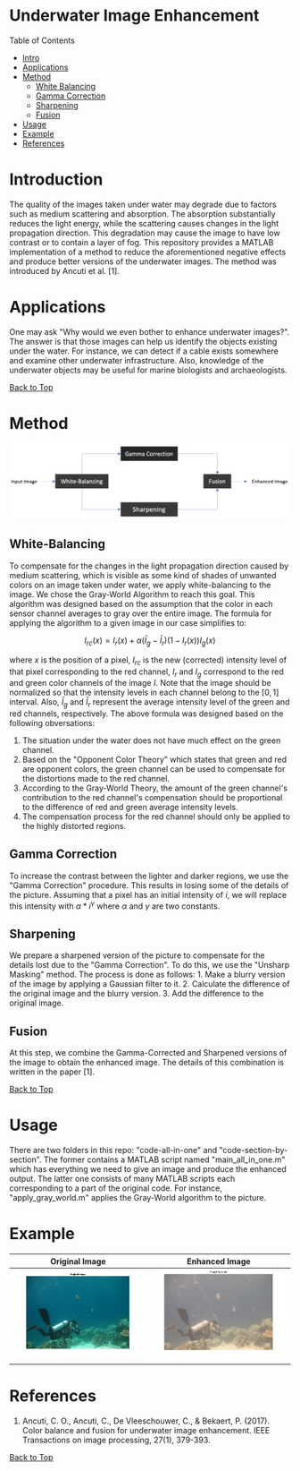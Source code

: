 # Underwater Image Enhancement
Table of Contents
- [Intro](#introduction)
- [Applications](#applications)
- [Method](#method)
  - [White Balancing](#white-balancing)
  - [Gamma Correction](#gamma-correction)
  - [Sharpening](#sharpening)
  - [Fusion](#fusion)
- [Usage](#usage)
- [Example](#example)
- [References](#references)

# Introduction
The quality of the images taken under water may degrade due to factors such as medium scattering and absorption. The absorption substantially reduces the light energy, while the scattering causes changes in the light propagation direction. This degradation may cause the image to have low contrast or to contain a layer of fog. This repository provides a MATLAB implementation of a method to reduce the aforementioned negative effects and produce better versions of the underwater images. The method was introduced by Ancuti et al. [1].

# Applications

One may ask "Why would we even bother to enhance underwater images?". The answer is that those images can help us identify the objects existing under the water. For instance, we can detect if a cable exists somewhere and examine other underwater infrastructure. Also, knowledge of the underwater objects may be useful for marine biologists and archaeologists.

[Back to Top](#)

# Method

![Method](process.png)

## White-Balancing

To compensate for the changes in the light propagation direction caused by medium scattering, which is visible as some kind of shades of unwanted colors on an image taken under water, we apply white-balancing to the image. We chose the Gray-World Algorithm to reach this goal. This algorithm was designed based on the assumption that the color in each sensor channel averages to gray over the entire image. The formula for applying the algorithm to a given image in our case simplifies to:

$$I_{rc}(x)=I_r(x)+\alpha(\bar{I}_g-\bar{I}_r)(1-I_r(x))I_g(x)$$

where $x$ is the position of a pixel, $I_{rc}$ is the new (corrected) intensity level of that pixel corresponding to the red channel, $I_r$ and $I_g$ correspond to the red and green color channels of the image $I$. Note that the image should be normalized so that the intensity levels in each channel belong to the $[0,1]$ interval. Also, $\bar{I}_g$ and $\bar{I}_r$ represent the average intensity level of the green and red channels, respectively. The above formula was designed based on the following obversations:
1. The situation under the water does not have much effect on the green channel.
2. Based on the "Opponent Color Theory" which states that green and red are opponent colors, the green channel can be used to compensate for the distortions made to the red channel.
3. According to the Gray-World Theory, the amount of the green channel's contribution to the red channel's compensation should be proportional to the difference of red and green average intensity levels.
4. The compensation process for the red channel should only be applied to the highly distorted regions.

## Gamma Correction

To increase the contrast between the lighter and darker regions, we use the "Gamma Correction" procedure. This results in losing some of the details of the picture. Assuming that a pixel has an initial intensity of $i$, we will replace this intensity with $\alpha * i^{\gamma}$ where $\alpha$ and $\gamma$ are two constants.

## Sharpening

We prepare a sharpened version of the picture to compensate for the details lost due to the "Gamma Correction". To do this, we use the "Unsharp Masking" method. The process is done as follows: 1. Make a blurry version of the image by applying a Gaussian filter to it. 2. Calculate the difference of the original image and the blurry version. 3. Add the difference to the original image.

## Fusion

At this step, we combine the Gamma-Corrected and Sharpened versions of the image to obtain the enhanced image. The details of this combination is written in the paper [1].

[Back to Top](#)

# Usage

There are two folders in this repo: "code-all-in-one" and "code-section-by-section". The former contains a MATLAB script named "main_all_in_one.m" which has everything we need to give an image and produce the enhanced output. The latter one consists of many MATLAB scripts each corresponding to a part of the original code. For instance, "apply_gray_world.m" applies the Gray-World algorithm to the picture.

# Example

Original Image             |  Enhanced Image
:-------------------------:|:-------------------------:
![Original Image](original-sample.png)  |  ![Enhanced Image](fused-sample.png)

# References
1. Ancuti, C. O., Ancuti, C., De Vleeschouwer, C., & Bekaert, P. (2017). Color balance and fusion for underwater image enhancement. IEEE Transactions on image processing, 27(1), 379-393.

[Back to Top](#)
